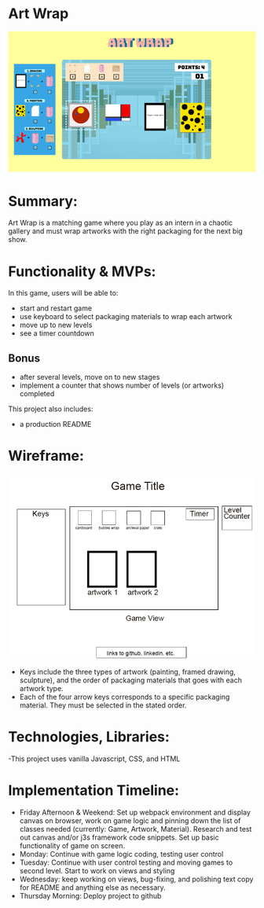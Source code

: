 # Art Wrap

![wireframe](./wireframe/screenshot2.jpg)
# Summary:

Art Wrap is a matching game where you play as an intern in a chaotic gallery and must wrap artworks with the right packaging for the next big show.

# Functionality & MVPs:

In this game, users will be able to:
- start and restart game
- use keyboard to select packaging materials to wrap each artwork
- move up to new levels
- see a timer countdown

## Bonus
- after several levels, move on to new stages
- implement a counter that shows number of levels (or artworks) completed

This project also includes:
- a production README

# Wireframe:
![wireframe](./wireframe/wireframe.png)

- Keys include the three types of artwork (painting, framed drawing, sculpture), and the order of packaging materials that goes with each artwork type.
- Each of the four arrow keys corresponds to a specific packaging material. They must be selected in the stated order.

# Technologies, Libraries:
-This project uses vanilla Javascript, CSS, and HTML

# Implementation Timeline:
- Friday Afternoon & Weekend: Set up webpack environment and display canvas on browser, work on game logic and pinning down the list of classes needed (currently: Game, Artwork, Material). Research and test out canvas and/or j3s framework code snippets. Set up basic functionality of game on screen.
- Monday: Continue with game logic coding, testing user control
- Tuesday: Continue with user control testing and moving games to second level. Start to work on views and styling 
- Wednesday: keep working on views, bug-fixing, and polishing text copy for README and anything else as necessary.
- Thursday Morning: Deploy project to github


